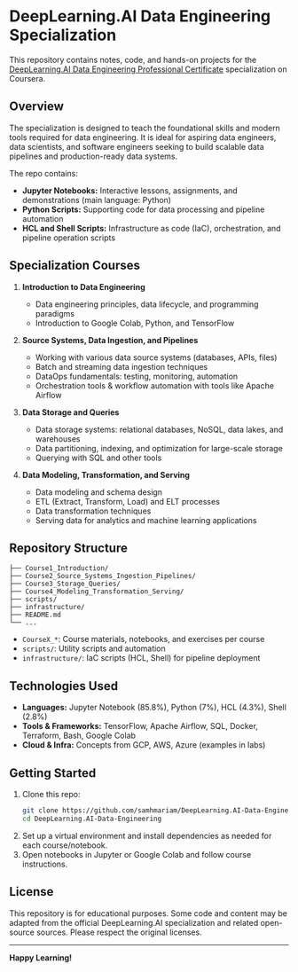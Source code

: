 # DeepLearning.AI Data Engineering Specialization

This repository contains notes, code, and hands-on projects for the [DeepLearning.AI Data Engineering Professional Certificate](https://www.coursera.org/professional-certificates/data-engineering) specialization on Coursera.

## Overview

The specialization is designed to teach the foundational skills and modern tools required for data engineering. It is ideal for aspiring data engineers, data scientists, and software engineers seeking to build scalable data pipelines and production-ready data systems.

The repo contains:
- **Jupyter Notebooks:** Interactive lessons, assignments, and demonstrations (main language: Python)  
- **Python Scripts:** Supporting code for data processing and pipeline automation  
- **HCL and Shell Scripts:** Infrastructure as code (IaC), orchestration, and pipeline operation scripts

## Specialization Courses

1. **Introduction to Data Engineering**
   - Data engineering principles, data lifecycle, and programming paradigms
   - Introduction to Google Colab, Python, and TensorFlow

2. **Source Systems, Data Ingestion, and Pipelines**
   - Working with various data source systems (databases, APIs, files)
   - Batch and streaming data ingestion techniques
   - DataOps fundamentals: testing, monitoring, automation
   - Orchestration tools & workflow automation with tools like Apache Airflow

3. **Data Storage and Queries**
   - Data storage systems: relational databases, NoSQL, data lakes, and warehouses
   - Data partitioning, indexing, and optimization for large-scale storage
   - Querying with SQL and other tools

4. **Data Modeling, Transformation, and Serving**
   - Data modeling and schema design
   - ETL (Extract, Transform, Load) and ELT processes
   - Data transformation techniques
   - Serving data for analytics and machine learning applications

## Repository Structure

```
├── Course1_Introduction/
├── Course2_Source_Systems_Ingestion_Pipelines/
├── Course3_Storage_Queries/
├── Course4_Modeling_Transformation_Serving/
├── scripts/
├── infrastructure/
├── README.md
└── ...
```

- `CourseX_*`: Course materials, notebooks, and exercises per course
- `scripts/`: Utility scripts and automation
- `infrastructure/`: IaC scripts (HCL, Shell) for pipeline deployment

## Technologies Used

- **Languages:** Jupyter Notebook (85.8%), Python (7%), HCL (4.3%), Shell (2.8%)
- **Tools & Frameworks:** TensorFlow, Apache Airflow, SQL, Docker, Terraform, Bash, Google Colab
- **Cloud & Infra:** Concepts from GCP, AWS, Azure (examples in labs)

## Getting Started

1. Clone this repo:
   ```bash
   git clone https://github.com/samhmariam/DeepLearning.AI-Data-Engineering.git
   cd DeepLearning.AI-Data-Engineering
   ```
2. Set up a virtual environment and install dependencies as needed for each course/notebook.
3. Open notebooks in Jupyter or Google Colab and follow course instructions.

## License

This repository is for educational purposes. Some code and content may be adapted from the official DeepLearning.AI specialization and related open-source sources. Please respect the original licenses.

---

**Happy Learning!**

